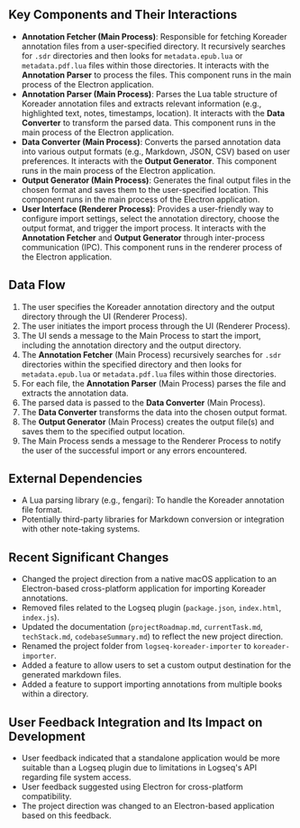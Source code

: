 ## Key Components and Their Interactions

-   **Annotation Fetcher (Main Process)**: Responsible for fetching Koreader annotation files from a user-specified directory. It recursively searches for `.sdr` directories and then looks for `metadata.epub.lua` or `metadata.pdf.lua` files within those directories. It interacts with the **Annotation Parser** to process the files. This component runs in the main process of the Electron application.
-   **Annotation Parser (Main Process)**: Parses the Lua table structure of Koreader annotation files and extracts relevant information (e.g., highlighted text, notes, timestamps, location). It interacts with the **Data Converter** to transform the parsed data. This component runs in the main process of the Electron application.
-   **Data Converter (Main Process)**: Converts the parsed annotation data into various output formats (e.g., Markdown, JSON, CSV) based on user preferences. It interacts with the **Output Generator**. This component runs in the main process of the Electron application.
-   **Output Generator (Main Process)**: Generates the final output files in the chosen format and saves them to the user-specified location. This component runs in the main process of the Electron application.
-   **User Interface (Renderer Process)**: Provides a user-friendly way to configure import settings, select the annotation directory, choose the output format, and trigger the import process. It interacts with the **Annotation Fetcher** and **Output Generator** through inter-process communication (IPC). This component runs in the renderer process of the Electron application.

## Data Flow

1.  The user specifies the Koreader annotation directory and the output directory through the UI (Renderer Process).
2.  The user initiates the import process through the UI (Renderer Process).
3.  The UI sends a message to the Main Process to start the import, including the annotation directory and the output directory.
4.  The **Annotation Fetcher** (Main Process) recursively searches for `.sdr` directories within the specified directory and then looks for `metadata.epub.lua` or `metadata.pdf.lua` files within those directories.
5.  For each file, the **Annotation Parser** (Main Process) parses the file and extracts the annotation data.
6.  The parsed data is passed to the **Data Converter** (Main Process).
7.  The **Data Converter** transforms the data into the chosen output format.
8.  The **Output Generator** (Main Process) creates the output file(s) and saves them to the specified output location.
9.  The Main Process sends a message to the Renderer Process to notify the user of the successful import or any errors encountered.

## External Dependencies

-   A Lua parsing library (e.g., fengari): To handle the Koreader annotation file format.
-   Potentially third-party libraries for Markdown conversion or integration with other note-taking systems.

## Recent Significant Changes

-   Changed the project direction from a native macOS application to an Electron-based cross-platform application for importing Koreader annotations.
-   Removed files related to the Logseq plugin (`package.json`, `index.html`, `index.js`).
-   Updated the documentation (`projectRoadmap.md`, `currentTask.md`, `techStack.md`, `codebaseSummary.md`) to reflect the new project direction.
-   Renamed the project folder from `logseq-koreader-importer` to `koreader-importer`.
-   Added a feature to allow users to set a custom output destination for the generated markdown files.
-   Added a feature to support importing annotations from multiple books within a directory.

## User Feedback Integration and Its Impact on Development

-   User feedback indicated that a standalone application would be more suitable than a Logseq plugin due to limitations in Logseq's API regarding file system access.
-   User feedback suggested using Electron for cross-platform compatibility.
-   The project direction was changed to an Electron-based application based on this feedback.